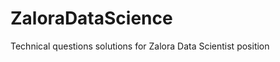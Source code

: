ZaloraDataScience
=================

Technical questions solutions for Zalora Data Scientist position

